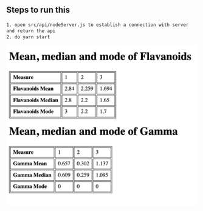 ## Steps to run this

    1. open src/api/nodeServer.js to establish a connection with server and return the api
    2. do yarn start
    
![Alt text](./image.png)